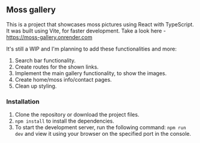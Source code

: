 ## Moss gallery

This is a project that showcases moss pictures using React with TypeScript. It was built using Vite, for faster development. 
Take a look here - https://moss-gallery.onrender.com

It's still a WIP and I'm planning to add these functionalities and more:
1. Search bar functionality.
2. Create routes for the shown links.
3. Implement the main gallery functionality, to show the images.
4. Create home/moss info/contact pages.
5. Clean up styling.


### Installation

1. Clone the repository or download the project files.
2. `npm install` to install the dependencies.
3. To start the development server, run the following command: `npm run dev` and view it using your browser on the specified port in the console.

